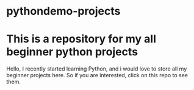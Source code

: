 # pythondemo-projects
# **This is a repository for my all beginner python projects**

Hello, I recently started learning Python, and i would love to store all my beginner projects here. So if you are interested, click on this repo to see them.
